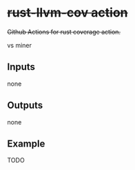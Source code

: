 # ~~rust-llvm-cov action~~

~~Github Actions for rust coverage action.~~

vs miner

## Inputs

none

## Outputs

none

## Example

TODO
